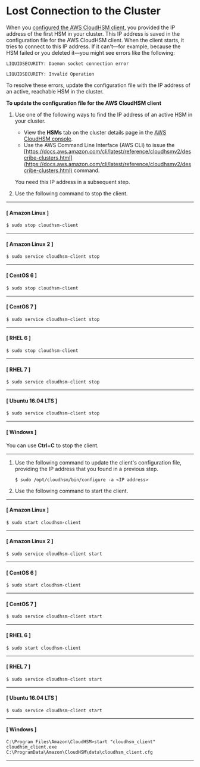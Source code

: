 # Lost Connection to the Cluster<a name="troubleshooting-lost-connection"></a>

When you [configured the AWS CloudHSM client](install-and-configure-client-linux.md#edit-client-configuration), you provided the IP address of the first HSM in your cluster\. This IP address is saved in the configuration file for the AWS CloudHSM client\. When the client starts, it tries to connect to this IP address\. If it can't—for example, because the HSM failed or you deleted it—you might see errors like the following:

```
LIQUIDSECURITY: Daemon socket connection error
```

```
LIQUIDSECURITY: Invalid Operation
```

To resolve these errors, update the configuration file with the IP address of an active, reachable HSM in the cluster\.

**To update the configuration file for the AWS CloudHSM client**

1. Use one of the following ways to find the IP address of an active HSM in your cluster\.
   + View the **HSMs** tab on the cluster details page in the [AWS CloudHSM console](https://console.aws.amazon.com/cloudhsm/home)\.
   + Use the AWS Command Line Interface \(AWS CLI\) to issue the [https://docs.aws.amazon.com/cli/latest/reference/cloudhsmv2/describe-clusters.html](https://docs.aws.amazon.com/cli/latest/reference/cloudhsmv2/describe-clusters.html) command\.

   You need this IP address in a subsequent step\.

1. Use the following command to stop the client\.

------
#### [ Amazon Linux ]

   ```
   $ sudo stop cloudhsm-client
   ```

------
#### [ Amazon Linux 2 ]

   ```
   $ sudo service cloudhsm-client stop
   ```

------
#### [ CentOS 6 ]

   ```
   $ sudo stop cloudhsm-client
   ```

------
#### [ CentOS 7 ]

   ```
   $ sudo service cloudhsm-client stop
   ```

------
#### [ RHEL 6 ]

   ```
   $ sudo stop cloudhsm-client
   ```

------
#### [ RHEL 7 ]

   ```
   $ sudo service cloudhsm-client stop
   ```

------
#### [ Ubuntu 16\.04 LTS ]

   ```
   $ sudo service cloudhsm-client stop
   ```

------
#### [ Windows ]

   You can use **Ctrl**\+**C** to stop the client\.

------

1. Use the following command to update the client's configuration file, providing the IP address that you found in a previous step\.

   ```
   $ sudo /opt/cloudhsm/bin/configure -a <IP address>
   ```

1. Use the following command to start the client\.

------
#### [ Amazon Linux ]

   ```
   $ sudo start cloudhsm-client
   ```

------
#### [ Amazon Linux 2 ]

   ```
   $ sudo service cloudhsm-client start
   ```

------
#### [ CentOS 6 ]

   ```
   $ sudo start cloudhsm-client
   ```

------
#### [ CentOS 7 ]

   ```
   $ sudo service cloudhsm-client start
   ```

------
#### [ RHEL 6 ]

   ```
   $ sudo start cloudhsm-client
   ```

------
#### [ RHEL 7 ]

   ```
   $ sudo service cloudhsm-client start
   ```

------
#### [ Ubuntu 16\.04 LTS ]

   ```
   $ sudo service cloudhsm-client start
   ```

------
#### [ Windows ]

   ```
   C:\Program Files\Amazon\CloudHSM>start "cloudhsm_client" cloudhsm_client.exe C:\ProgramData\Amazon\CloudHSM\data\cloudhsm_client.cfg
   ```

------
